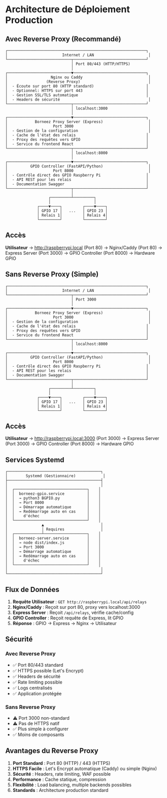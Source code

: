 # Architecture de Déploiement Production

## Avec Reverse Proxy (Recommandé)

```
┌─────────────────────────────────────────────────────────────┐
│                        Internet / LAN                        │
└────────────────────────────┬────────────────────────────────┘
                             │ Port 80/443 (HTTP/HTTPS)
                             │
┌────────────────────────────▼────────────────────────────────┐
│                   Nginx ou Caddy                             │
│                 (Reverse Proxy)                              │
│  - Écoute sur port 80 (HTTP standard)                       │
│  - Optionnel: HTTPS sur port 443                            │
│  - Gestion SSL/TLS automatique                              │
│  - Headers de sécurité                                       │
└────────────────────────────┬────────────────────────────────┘
                             │ localhost:3000
                             │
┌────────────────────────────▼────────────────────────────────┐
│            Borneez Proxy Server (Express)                    │
│                    Port 3000                                 │
│  - Gestion de la configuration                               │
│  - Cache de l'état des relais                               │
│  - Proxy des requêtes vers GPIO                             │
│  - Service du frontend React                                │
└────────────────────────────┬────────────────────────────────┘
                             │ localhost:8000
                             │
┌────────────────────────────▼────────────────────────────────┐
│          GPIO Controller (FastAPI/Python)                    │
│                    Port 8000                                 │
│  - Contrôle direct des GPIO Raspberry Pi                    │
│  - API REST pour les relais                                 │
│  - Documentation Swagger                                    │
└────────────────────────────┬────────────────────────────────┘
                             │
                   ┌─────────┴─────────┐
                   │                   │
              ┌────▼────┐         ┌────▼────┐
              │ GPIO 17 │   ...   │ GPIO 23 │
              │ Relais 1│         │ Relais 4│
              └─────────┘         └─────────┘
```

## Accès

**Utilisateur** → http://raspberrypi.local (Port 80)
             → Nginx/Caddy (Port 80)
             → Express Server (Port 3000)
             → GPIO Controller (Port 8000)
             → Hardware GPIO

## Sans Reverse Proxy (Simple)

```
┌─────────────────────────────────────────────────────────────┐
│                        Internet / LAN                        │
└────────────────────────────┬────────────────────────────────┘
                             │ Port 3000
                             │
┌────────────────────────────▼────────────────────────────────┐
│            Borneez Proxy Server (Express)                    │
│                    Port 3000                                 │
│  - Gestion de la configuration                               │
│  - Cache de l'état des relais                               │
│  - Proxy des requêtes vers GPIO                             │
│  - Service du frontend React                                │
└────────────────────────────┬────────────────────────────────┘
                             │ localhost:8000
                             │
┌────────────────────────────▼────────────────────────────────┐
│          GPIO Controller (FastAPI/Python)                    │
│                    Port 8000                                 │
│  - Contrôle direct des GPIO Raspberry Pi                    │
│  - API REST pour les relais                                 │
│  - Documentation Swagger                                    │
└────────────────────────────┬────────────────────────────────┘
                             │
                   ┌─────────┴─────────┐
                   │                   │
              ┌────▼────┐         ┌────▼────┐
              │ GPIO 17 │   ...   │ GPIO 23 │
              │ Relais 1│         │ Relais 4│
              └─────────┘         └─────────┘
```

## Accès

**Utilisateur** → http://raspberrypi.local:3000 (Port 3000)
             → Express Server (Port 3000)
             → GPIO Controller (Port 8000)
             → Hardware GPIO

## Services Systemd

```
┌─────────────────────────────────────────┐
│        Systemd (Gestionnaire)            │
├─────────────────────────────────────────┤
│                                         │
│  ┌────────────────────────────────┐    │
│  │  borneez-gpio.service          │    │
│  │  → python3 BGPIO.py            │    │
│  │  → Port 8000                   │    │
│  │  → Démarrage automatique       │    │
│  │  → Redémarrage auto en cas     │    │
│  │    d'échec                     │    │
│  └────────────────────────────────┘    │
│               ▲                         │
│               │ Requires                │
│  ┌────────────┴───────────────────┐    │
│  │  borneez-server.service        │    │
│  │  → node dist/index.js          │    │
│  │  → Port 3000                   │    │
│  │  → Démarrage automatique       │    │
│  │  → Redémarrage auto en cas     │    │
│  │    d'échec                     │    │
│  └────────────────────────────────┘    │
│                                         │
└─────────────────────────────────────────┘
```

## Flux de Données

1. **Requête Utilisateur** : `GET http://raspberrypi.local/api/relays`
2. **Nginx/Caddy** : Reçoit sur port 80, proxy vers localhost:3000
3. **Express Server** : Reçoit `/api/relays`, vérifie cache/config
4. **GPIO Controller** : Reçoit requête de Express, lit GPIO
5. **Réponse** : GPIO → Express → Nginx → Utilisateur

## Sécurité

### Avec Reverse Proxy
- ✅ Port 80/443 standard
- ✅ HTTPS possible (Let's Encrypt)
- ✅ Headers de sécurité
- ✅ Rate limiting possible
- ✅ Logs centralisés
- ✅ Application protégée

### Sans Reverse Proxy
- ⚠️  Port 3000 non-standard
- ⚠️  Pas de HTTPS natif
- ✅ Plus simple à configurer
- ✅ Moins de composants

## Avantages du Reverse Proxy

1. **Port Standard** : Port 80 (HTTP) / 443 (HTTPS)
2. **HTTPS Facile** : Let's Encrypt automatique (Caddy) ou simple (Nginx)
3. **Sécurité** : Headers, rate limiting, WAF possible
4. **Performance** : Cache statique, compression
5. **Flexibilité** : Load balancing, multiple backends possibles
6. **Standards** : Architecture production standard

